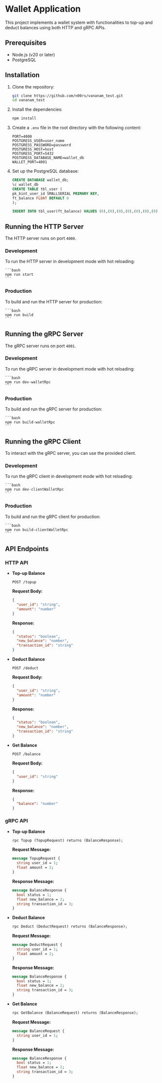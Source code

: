 # Wallet Application

This project implements a wallet system with functionalities to top-up and deduct balances using both HTTP and gRPC APIs.

## Prerequisites

- Node.js (v20 or later)
- PostgreSQL

## Installation

1. Clone the repository:

    ```bash
    git clone https://github.com/n00rs/vananam_test.git
    cd vananam_test
    ```

2. Install the dependencies:

    ```bash
    npm install
    ```

3. Create a `.env` file in the root directory with the following content:

    ```env
    PORT=4000
    POSTGRESS_USER=user_name
    POSTGRESS_PASSWORD=password
    POSTGRESS_HOST=host
    POSTGRESS_PORT=5432
    POSTGRESS_DATABASE_NAME=wallet_db
    WALLET_PORT=4001
    ```

4. Set up the PostgreSQL database:

    ```sql
    CREATE DATABASE wallet_db;
    \c wallet_db
   CREATE TABLE tbl_user (
    pk_bint_user_id SMALLSERIAL PRIMARY KEY,
    ft_balance FLOAT DEFAULT 0
   );

   INSERT INTO tbl_user(ft_balance) VALUES (0),(0),(0),(0),(0),(0),(0),(0),(0),(0),(0),(0),(0),(0),(0),(0),(0),(0),(0),(0),(0),(0),(0),(0),(0),(0),(0),(0),(0),(0),(0),(0),(0),(0),(0),(0),(0),(0),(0),(0),(0),(0),(0),(0),(0),(0),(0),(0),(0),(0),(0),(0),(0),(0),(0),(0),(0),(0),(0),(0),(0),(0),(0),(0),(0),(0),(0),(0),(0),(0),(0),(0),(0),(0),(0),(0),(0),(0),(0),(0),(0),(0),(0),(0),(0),(0),(0),(0),(0),(0),(0),(0),(0),(0),(0),(0),(0),(0),(0),(0);
    ```

## Running the HTTP Server

The HTTP server runs on port `4000`.

### Development

To run the HTTP server in development mode with hot reloading:

    ```bash
    npm run start
    ```

### Production

To build and run the HTTP server for production:

    ```bash
    npm run build
    ```

## Running the gRPC Server

The gRPC server runs on port `4001`.

### Development

To run the gRPC server in development mode with hot reloading:

    ```bash
    npm run dev-walletRpc
    ```

### Production

To build and run the gRPC server for production:

    ```bash
    npm run build-walletRpc
    ```

## Running the gRPC Client

To interact with the gRPC server, you can use the provided client.

### Development

To run the gRPC client in development mode with hot reloading:

    ```bash
    npm run dev-clientWalletRpc
    ```

### Production

To build and run the gRPC client for production:

    ```bash
    npm run build-clientWalletRpc
    ```

## API Endpoints

### HTTP API

- **Top-up Balance**

    ```http
    POST /topup
    ```

    **Request Body:**

    ```json
    {
      "user_id": "string",
      "amount": "number"
    }
    ```

    **Response:**

    ```json
    {
      "status": "boolean",
      "new_balance": "number",
      "transaction_id": "string"
    }
    ```

- **Deduct Balance**

    ```http
    POST /deduct
    ```

    **Request Body:**

    ```json
    {
      "user_id": "string",
      "amount": "number"
    }
    ```

    **Response:**

    ```json
    {
      "status": "boolean",
      "new_balance": "number",
      "transaction_id": "string"
    }
    ```

- **Get Balance**

    ```http
    POST /balance
    ```

    **Request Body:**

    ```json
    {
      "user_id": "string"
    }
    ```

    **Response:**

    ```json
    {
      "balance": "number"
    }
    ```

### gRPC API

- **Top-up Balance**

    ```proto
    rpc Topup (TopupRequest) returns (BalanceResponse);
    ```

    **Request Message:**

    ```proto
    message TopupRequest {
      string user_id = 1;
      float amount = 2;
    }
    ```

    **Response Message:**

    ```proto
    message BalanceResponse {
      bool status = 1;
      float new_balance = 2;
      string transaction_id = 3;
    }
    ```

- **Deduct Balance**

    ```proto
    rpc Deduct (DeductRequest) returns (BalanceResponse);
    ```

    **Request Message:**

    ```proto
    message DeductRequest {
      string user_id = 1;
      float amount = 2;
    }
    ```

    **Response Message:**

    ```proto
    message BalanceResponse {
      bool status = 1;
      float new_balance = 2;
      string transaction_id = 3;
    }
    ```

- **Get Balance**

    ```proto
    rpc GetBalance (BalanceRequest) returns (BalanceResponse);
    ```

    **Request Message:**

    ```proto
    message BalanceRequest {
      string user_id = 1;
    }
    ```

    **Response Message:**

    ```proto
    message BalanceResponse {
      bool status = 1;
      float new_balance = 2;
      string transaction_id = 3;
    }
    ```

